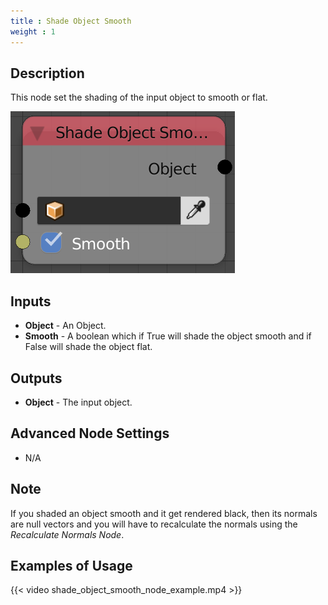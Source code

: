 ```yaml
---
title : Shade Object Smooth
weight : 1
---
```


## Description

This node set the shading of the input object to smooth or flat.

![image](shade_object_smooth_node.png)

## Inputs

- **Object** - An Object.
- **Smooth** - A boolean which if True will shade the object smooth
    and if False will shade the object flat.

## Outputs

- **Object** - The input object.

## Advanced Node Settings

- N/A

## Note

If you shaded an object smooth and it get rendered black, then its
normals are null vectors and you will have to recalculate the normals
using the *Recalculate Normals Node*.

## Examples of Usage

{{< video shade_object_smooth_node_example.mp4 >}}

